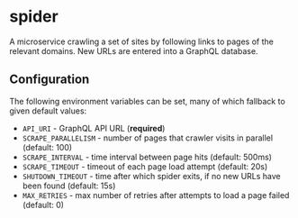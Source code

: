# spider
A microservice crawling a set of sites by following links to pages of the relevant domains. New URLs are entered into a GraphQL database.

## Configuration
The following environment variables can be set, many of which fallback to given default values:
- `API_URI` - GraphQL API URL (**required**)
- `SCRAPE_PARALLELISM` - number of pages that crawler visits in parallel (default: 100)
- `SCRAPE_INTERVAL` - time interval between page hits (default: 500ms)
- `SCRAPE_TIMEOUT` - timeout of each page load attempt (default: 20s)
- `SHUTDOWN_TIMEOUT` - time after which spider exits, if no new URLs have been found (default: 15s)
- `MAX_RETRIES` - max number of retries after attempts to load a page failed (default: 0)